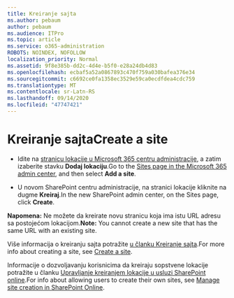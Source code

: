 ```yaml
---
title: Kreiranje sajta
ms.author: pebaum
author: pebaum
ms.audience: ITPro
ms.topic: article
ms.service: o365-administration
ROBOTS: NOINDEX, NOFOLLOW
localization_priority: Normal
ms.assetid: 9f8e385b-dd2c-4d4e-b5f0-e28a24db4d83
ms.openlocfilehash: ecbaf5a52a0867893c470f759a030bafea376e34
ms.sourcegitcommit: c6692ce0fa1358ec3529e59ca0ecdfdea4cdc759
ms.translationtype: MT
ms.contentlocale: sr-Latn-RS
ms.lasthandoff: 09/14/2020
ms.locfileid: "47747421"
---
```

# <a name="create-a-site"></a><span data-ttu-id="a91b5-102">Kreiranje sajta</span><span class="sxs-lookup"><span data-stu-id="a91b5-102">Create a site</span></span>

- <span data-ttu-id="a91b5-103">Idite na [stranicu lokacije u Microsoft 365 centru administracije](https://portal.office.com/adminportal/home#/SitesList), a zatim izaberite stavku **Dodaj lokaciju**.</span><span class="sxs-lookup"><span data-stu-id="a91b5-103">Go to the [Sites page in the Microsoft 365 admin center](https://portal.office.com/adminportal/home#/SitesList), and then select **Add a site**.</span></span> 
    
- <span data-ttu-id="a91b5-104">U novom SharePoint centru administracije, na stranici lokacije kliknite na dugme **Kreiraj**.</span><span class="sxs-lookup"><span data-stu-id="a91b5-104">In the new SharePoint admin center, on the Sites page, click **Create**.</span></span> 
    
<span data-ttu-id="a91b5-105">**Napomena:** Ne možete da kreirate novu stranicu koja ima istu URL adresu sa postojećom lokacijom.</span><span class="sxs-lookup"><span data-stu-id="a91b5-105">**Note:** You cannot create a new site that has the same URL with an existing site.</span></span> 
  
<span data-ttu-id="a91b5-106">Više informacija o kreiranju sajta potražite [u članku Kreiranje sajta](https://go.microsoft.com/fwlink/?linkid=866295).</span><span class="sxs-lookup"><span data-stu-id="a91b5-106">For more info about creating a site, see [Create a site](https://go.microsoft.com/fwlink/?linkid=866295).</span></span>
  
<span data-ttu-id="a91b5-107">Informacije o dozvoljavanju korisnicima da kreiraju sopstvene lokacije potražite u članku [Upravljanje kreiranjem lokacije u usluzi SharePoint online](https://go.microsoft.com/fwlink/?linkid=866296).</span><span class="sxs-lookup"><span data-stu-id="a91b5-107">For info about allowing users to create their own sites, see [Manage site creation in SharePoint Online](https://go.microsoft.com/fwlink/?linkid=866296).</span></span>
  

